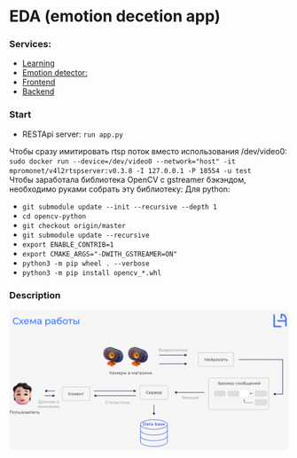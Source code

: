 # EDA (emotion decetion app)

### Services:
- [Learning](./learning)
- [Emotion detector:](./inference)
- [Frontend](./client1)
- [Backend](./server)

### Start
- RESTApi server: `run app.py`

Чтобы сразу имитировать rtsp поток вместо использования /dev/video0:
`sudo docker run --device=/dev/video0 --network="host" -it mpromonet/v4l2rtspserver:v0.3.8 -I 127.0.0.1 -P 18554 -u test`       
Чтобы заработала библиотека OpenCV c gstreamer бэкэндом, необходимо руками собрать эту библиотеку:
Для python:         
* `git submodule update --init --recursive --depth 1`     
* `cd opencv-python`      
* `git checkout origin/master`        
* `git submodule update --recursive`      
* `export ENABLE_CONTRIB=1`       
* `export CMAKE_ARGS="-DWITH_GSTREAMER=ON"`       
* `python3 -m pip wheel . --verbose`      
* `python3 -m pip install opencv_*.whl`       

### Description

![Work scheme](./doc/work_scheme.png)